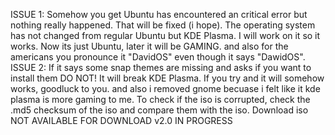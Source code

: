 ISSUE 1: Somehow you get Ubuntu has encountered an critical error but nothing really happened. That will be fixed (i hope). The operating system has not changed from regular Ubuntu but KDE Plasma. I will work on it so it works. Now its just Ubuntu, later it will be GAMING. and also for the americans you pronounce it "DavidOS" even though it says "DawidOS".
ISSUE 2: If it says some snap themes are missing and asks if you want to install them DO NOT! It will break KDE Plasma. If you try and it will somehow works, goodluck to you. and also i removed gnome becuase i felt like it kde plasma is more gaming to me.
To check if the iso is corrupted, check the .md5 checksum of the iso and compare them with the iso.
Download iso NOT AVAILABLE FOR DOWNLOAD v2.0 IN PROGRESS
